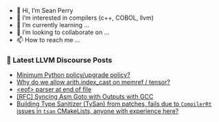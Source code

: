 - 👋 Hi, I’m Sean Perry
- 👀 I’m interested in compilers (c++, COBOL, llvm)
- 🌱 I’m currently learning ...
- 💞️ I’m looking to collaborate on ...
- 📫 How to reach me ...

<!---
s66perry/s66perry is a ✨ special ✨ repository because its `README.md` (this file) appears on your GitHub profile.
You can click the Preview link to take a look at your changes.
--->
### 📕 Latest LLVM Discourse Posts

<!-- DISCOURSE-LLVM:START -->
- [Minimum Python policy/upgrade policy?](https://discourse.llvm.org/t/minimum-python-policy-upgrade-policy/67327#post_1)
- [Why do we allow arith.index_cast on memref / tensor?](https://discourse.llvm.org/t/why-do-we-allow-arith-index-cast-on-memref-tensor/67324#post_10)
- [&lt;eof&gt; parser at end of file](https://discourse.llvm.org/t/eof-parser-at-end-of-file/67158?page=2#post_22)
- [[RFC] Syncing Asm Goto with Outputs with GCC](https://discourse.llvm.org/t/rfc-syncing-asm-goto-with-outputs-with-gcc/65453#post_9)
- [Building Type Sanitizer &lpar;TySan&rpar; from patches, fails due to `CompilerRt` issues in `tsan` CMakeLists, anyone with experience here?](https://discourse.llvm.org/t/building-type-sanitizer-tysan-from-patches-fails-due-to-compilerrt-issues-in-tsan-cmakelists-anyone-with-experience-here/67310#post_5)
<!-- DISCOURSE-LLVM:END -->
